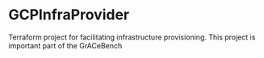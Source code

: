 # GCPInfraProvider
Terraform project for facilitating infrastructure provisioning. This project is important part of the GrACeBench
